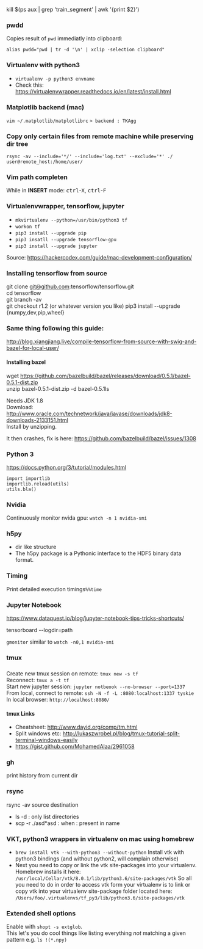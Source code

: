 kill $(ps aux | grep 'train_segment' | awk '{print $2}')

### pwdd
Copies result of ```pwd``` immediatly into clipboard:

```alias pwdd="pwd | tr -d '\n' | xclip -selection clipboard"```

### Virtualenv with python3

- ```virtualenv -p python3 envname```
- Check this: https://virtualenvwrapper.readthedocs.io/en/latest/install.html

### Matplotlib backend (mac)
```vim ~/.matplotlib/matplotlibrc```
```> backend : TKAgg```

### Copy only certain files from remote machine while preserving dir tree
```rsync -av --include='*/' --include='log.txt' --exclude='*' ./ user@remote_host:/home/user/```

### Vim path completen
While in __INSERT__ mode: <kbd>ctrl</kbd>-<kbd>X</kbd>, <kbd>ctrl</kbd>-<kbd>F</kbd>

### Virtualenvwrapper, tensorflow, jupyter
- ```mkvirtualenv --python=/usr/bin/python3 tf```
- ```workon tf```
- ```pip3 install --upgrade pip```
- ```pip3 insatll --upgrade tensorflow-gpu```
- ```pip3 install --upgrade jupyter```

Source: https://hackercodex.com/guide/mac-development-configuration/

### Installing tensorflow from source
git clone git@github.com:tensorflow/tensorflow.git  
cd tensorflow  
git branch -av  
git checkout r1.2  (or whatever version you like)
pip3 install --upgrade {numpy,dev,pip,wheel}

### Same thing following this guide:
http://blog.xiangjiang.live/compile-tensorflow-from-source-with-swig-and-bazel-for-local-user/

#### Installing bazel
wget https://github.com/bazelbuild/bazel/releases/download/0.5.1/bazel-0.5.1-dist.zip  
unzip bazel-0.5.1-dist.zip -d bazel-0.5.1ls  

Needs JDK 1.8  
Download: http://www.oracle.com/technetwork/java/javase/downloads/jdk8-downloads-2133151.html  
Install by unzipping.

It then crashes, fix is here:
https://github.com/bazelbuild/bazel/issues/1308

### Python 3
https://docs.python.org/3/tutorial/modules.html

```
import importlib
importlib.reload(utils)
utils.bla()
```

### Nvidia
Continuously monitor nvida gpu: ```watch -n 1 nvidia-smi```

### h5py
- dir like structure
- The h5py package is a Pythonic interface to the HDF5 binary data format.

### Timing
Print detailed execution timings```%%time```

### Jupyter Notebook
https://www.dataquest.io/blog/jupyter-notebook-tips-tricks-shortcuts/

tensorboard --logdir=path

```gmonitor``` similar to ```watch -n0,1 nvidia-smi```

### tmux

###
Create new tmux session on remote: ```tmux new -s tf```  
Reconnect: ```tmux a -t tf```  
Start new jupyter session: ```jupyter notbeook --no-browser --port=1337```  
From local, connect to remote: ```ssh -N -f -L :8080:localhost:1337 tyskie```  
In local browser: ```http://localhost:8080/```  

#### tmux Links
- Cheatsheet: http://www.dayid.org/comp/tm.html
- Split windows etc: http://lukaszwrobel.pl/blog/tmux-tutorial-split-terminal-windows-easily
- https://gist.github.com/MohamedAlaa/2961058


### gh
print history from current dir

### rsync
rsync -av source destination

* ls -d : only list directories
* scp -r ./asd*asd : when : present in name

### VKT, python3 wrappers in virtualenv on mac using homebrew
* ``brew install vtk --with-python3 --without-python`` Install vtk with python3 bindings (and without python2, will complain otherwise)
* Next you need to copy or link the vtk site-packages into your virtualenv.
Homebrew installs it here: ``/usr/local/Cellar/vtk/8.0.1/lib/python3.6/site-packages/vtk``
So all you need to do in order to access vtk form your virtualenv is to link or copy vtk into your virtualenv site-package folder located here: 
``/Users/foo/.virtualenvs/tf_py3/lib/python3.6/site-packages/vtk``

### Extended shell options
Enable with ``shopt -s extglob``.  
This let's you do cool things like listing everything *not* matching a given pattern e.g. ``ls !(*.npy)``
